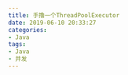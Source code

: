 ```yaml
---
title: 手撸一个ThreadPoolExecutor
date: 2019-06-10 20:33:27
categories:
- Java
tags: 
- Java
- 并发
---
```


